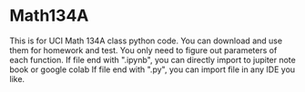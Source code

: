 # Math134A
This is for UCI Math 134A class python code.
You can download and use them for homework and test.
You only need to figure out parameters of each function.
If file end with ".ipynb", you can directly import to jupiter note book or google colab
If file end with ".py", you can import file in any IDE you like.
